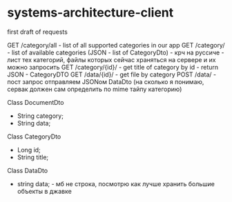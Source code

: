 # systems-architecture-client

first draft of requests

GET /category/all - list of all supported categories in our app
GET /category/ - list of available categories (JSON - list of CategoryDto) - крч на руссиче - лист тех категорий, файлы которых сейчас храняться на сервере и их можно запросить
GET /category/{id}/ - get title of category by id - return JSON - CategoryDTO
GET /data/{id}/ - get file by category
POST /data/ - пост запрос отправляем JSONом DataDto (на сколько я понимаю, сервак должен сам определить по mime тайпу категорию)

Class DocumentDto

- String category;
- String data;

Class CategoryDto

- Long id;
- String title;

Class DataDto
- string data; - мб не строка, посмотрю как лучше хранить большие объекты в джавке

